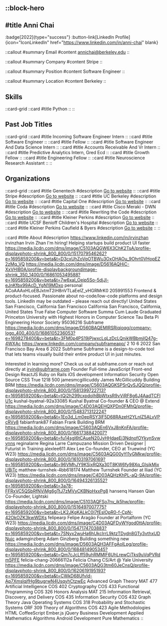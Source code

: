 ::block-hero
---
#title
Anni Chai
---

:badge[2022]{type="success"}
:button-link[LinkedIn Profile]{icon="IconLinkedIn" href="https://www.linkedin.com/in/anni-chai" blank}

::callout
#summary
Email
#content
annichai@berkeley.edu
::

::callout
#summary
Company
#content
Stripe
::

::callout
#summary
Position
#content
Software Engineer
::

::callout
#summary
Location
#content
Berkeley
::

## Skills
::card-grid
::card
#title
Python
::
::

## Past Job Titles
::card-grid
::card
#title
Incoming Software Engineer Intern
::
::card
#title
Software Engineer
::
::card
#title
Fellow
::
::card
#title
Software Engineer And Data Science Intern
::
::card
#title
Accounts Receivable And Vr Intern
::
::card
#title
Predictive Analytics Intern, Gred Ecd
::
::card
#title
Growth Fellow
::
::card
#title
Engineering Fellow
::
::card
#title
Neuroscience Research Assistant
::
::

## Organizations
::card-grid
::card
#title
Genentech
#description
[Go to website](gene.com)
::
::card
#title
Stripe
#description
[Go to website](stripe.com)
::
::card
#title
UC Berkeley
#description
[Go to website](berkeley.edu)
::
::card
#title
Capital One
#description
[Go to website](capitalone.com)
::
::card
#title
Coda
#description
[Go to website](coda.io)
::
::card
#title
Cisco Meraki - DWN
#description
[Go to website](dwn.vn)
::
::card
#title
Rewriting the Code
#description
[Go to website](rewritingthecode.org)
::
::card
#title
Kleiner Perkins
#description
[Go to website](kleinerperkins.com)
::
::card
#title
UCSF Benioff Children's Hospital
#description
[Go to website](ucsf.edu)
::
::card
#title
Kleiner Perkins Caufield & Byers
#description
[Go to website](kpcb.com)
::
::

::card
#title
About
#description
https://www.linkedin.com/in/irvinzhan irvinzhan Irvin Zhan I'm hiring! Helping startups build product UI faster https://media.licdn.com/dms/image/C5103AQGW6X3ChK2TsA/profile-displayphoto-shrink_800_800/0/1517079546262?e=1695859200&v=beta&t=D3cxUhZoVqOTBWu3OxOHAOu_9Ohrt0VHopEZ2zMq_VQ https://media.licdn.com/dms/image/D5616AQHiC-XxVHlB0A/profile-displaybackgroundimage-shrink_350_1400/0/1686105349588?e=1695859200&v=beta&t=7w6xaI_Oeip5So-5djJl-eJnKfbx99AcD_YgN19MDxo personal ACoAAAxHLoEBJxtmT2iH8nVTLaEeIZ_vHGRMrK0 205991553 Frontend & product-focused. Passionate about no-code/low-code platforms and design tools. LinkedIn may be outdated – please reach out directly! United States San Francisco, California San Francisco California San Francisco, California, United States True False Computer Software Summa Cum Laude Graduated Princeton University with Highest Honors in Computer Science Tau Beta Pi Engineering Honor Society 95036216 Subframe https://media.licdn.com/dms/image/D560BAQEMIRSRiqioqg/company-logo_400_400/0/1686105236053?e=1698278400&v=beta&t=3FM0p4PS19jPjwxcLqLzDcLQnikWBbmjlQ47g-4WXAc https://www.linkedin.com/company/subframeapp/ 2 10 6 2022 San Francisco Bay Area 6 2022 Subframe Subframe is a design-to-code tool that lets teams visually build their entire product UI in just minutes.

Interested in learning more? Check us out at subframe.com or reach out directly at irvin@subframe.com Founder Full-time JavaScript Front-end Design ReactJS Ruby on Rails iOS development Information Security Open Source CSS True 1218 500 jamesmcgillicuddy James McGillicuddy Building BRM https://media.licdn.com/dms/image/C5603AQGKSPSrQySJQQ/profile-displayphoto-shrink_800_800/0/1581399722713?e=1695859200&v=beta&t=tQj2h299cxpdoIhBbWtxsR9vViRF8g6J4AadTCFlU1c kushal-byatnal-92a33085 Kushal Byatnal Co-founder & CEO @ Extend https://media.licdn.com/dms/image/C4D03AQEHQXPDn0FMhQ/profile-displayphoto-shrink_800_800/0/1548371312224?e=1695859200&v=beta&t=1Eo3d_Lm0epRSY3lF5D68RAzeH2YLnIZ5ALvVPcRVy8 fabianfrank87 Fabian Frank Building BRM https://media.licdn.com/dms/image/C5603AQEn6VxJ8nKnFA/profile-displayphoto-shrink_800_800/0/1661738842007?e=1695859200&v=beta&t=fu14sgI6tCAueN20JvHHdaeEj3NdnofOYkynSvwynns reginalarre Regina Larre Campuzano Mission Driven Designer | Futurist in Training alexlee611 Alex Lee Co-founder, CEO at Truewind (YC W23) https://media.licdn.com/dms/image/C5603AQG00yYl1yGMkw/profile-displayphoto-shrink_800_800/0/1610319706169?e=1695859200&v=beta&t=96VMhJY9KSixRQXa30T8KW6fy98Xq_GlsikMjxUBiTc matthew-turnshek-4bb618174 Matthew Turnshek Founder at Iliad (YC W23) https://media.licdn.com/dms/image/C4D03AQHzKhPL-aQ-9A/profile-displayphoto-shrink_800_800/0/1649432613552?e=1695859200&v=beta&t=3a78-FFRxVC5QSbRfNVjMg6gTtJ7zMVyCKBNoHxxPg8 hansenq Hansen Qian Co-Founder, Lightski https://media.licdn.com/dms/image/C5103AQFSo7nv_ik5hw/profile-displayphoto-shrink_800_800/0/1516497007775?e=1695859200&v=beta&t=LK2JKgKALkC0I7fEslOpR0-f-CpN-42OkOZK3kwWDXs felipearp Felipe Aragão Founder at Portalform (YC W23) https://media.licdn.com/dms/image/C4D03AQFDyWYgod0ttA/profile-displayphoto-shrink_800_800/0/1547174703883?e=1695859200&v=beta&t=7SNyx2wuHa6hUkcIrrL9ktzTDydn8GTy3vthxUDNujc adamginzberg Adam Ginzberg Building something new https://media.licdn.com/dms/image/D5603AQH3AFFgAoILpg/profile-displayphoto-shrink_800_800/0/1684814905345?e=1695859200&v=beta&t=Qm7cJcLff59uhRMMIF6UhLrewCiTks9uVqPVRdm5PFE felicia-chang-20666112a Felicia Chang CS/Art @ Yale University https://media.licdn.com/dms/image/C5603AQG3tm60JeCnsQ/profile-displayphoto-shrink_800_800/0/1620619195193?e=1695859200&v=beta&t=CWkD68Ufvld-Ap7XmslqjfHg9bugrwN4UsqyhCtzwEc Advanced Graph Theory MAT 477 Artificial Intelligence COS 402 Cryptography COS 433 Functional Programming COS 326 Honors Analysis MAT 215 Information Retrieval, Discovery, and Delivery COS 435 Information Security COS 432 Graph Theory Java Operating Systems COS 318 Probability and Stochastic Systems ORF 309 Theory of Algorithms COS 423 Agile Methodologies HTML CoffeeScript Ember.js jQuery Business Development Applied Mathematics Algorithms Android Development Pure Mathematics
::

